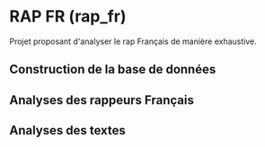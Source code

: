 # RAP FR (rap_fr)
Projet proposant d'analyser le rap Français de manière exhaustive.

## Construction de la base de données


## Analyses des rappeurs Français

## Analyses des textes

